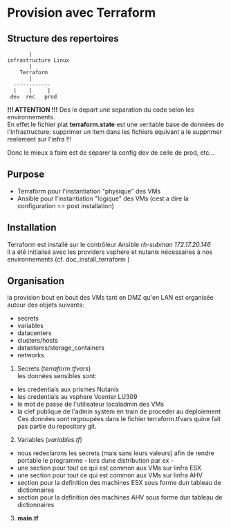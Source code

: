 # Provision avec Terraform  

## Structure des repertoires  
```
       |  
infrastructure Linux  
       |
    Terraform
       |
  ------------
  |    |     |
 dev  rec   prod
```   
**!!! ATTENTION !!!**
Des le depart une separation du code selon les environnements.  
En effet le fichier plat **terraform.state** est une veritable base de données de l'infrastructure: supprimer un item dans les fichiers equivant a le supprimer reelement sur l'infra !!!  

Donc le mieux a faire est de séparer la config dev de celle de prod, etc...  

## Purpose  

* Terraform pour l'instantiation "physique" des VMs  
* Ansible pour l'instantiation "logique" des VMs (cest a dire la configuration == post installation)  

## Installation  

Terraform est installé sur le contrôleur Ansible *rh-subman 172.17.20.146*  
Il a été initialisé avec les providers vsphere et nutanix nécessaires à nos environnements (cf. doc_install_terraform )  

## Organisation  
la provision bout en bout des VMs tant en DMZ qu'en LAN est organisée autour des objets suivants:  

* secrets  
* variables  
* datacenters  
* clusters/hosts    
* datastores/storage_containers  
* networks  

1. Secrets (*terraform.tfvars*)   
les données sensibles sont:  
- les credentials aux prismes Nutanix  
- les credentials au vsphere Vcenter LU309  
- le mot de passe de l'utilisateur localadmin des VMs  
- la clef publique de l'admin system en train de proceder au deploiement  
Ces données sont regroupées dans le fichier terraform.tfvars quine fait pas partie du repository git.  

2. Variables (*variables.tf*)    
* nous redeclarons les secrets (mais sans leurs valeurs) afin de rendre portable le programme - lors dune distribution par ex -  
* une section pour tout ce qui est common aux VMs sur linfra ESX     
* une section pour tout ce qui est common aux VMs sur linfra AHV  
* section pour la definition des machines ESX sous forme dun tableau de dictionnaires    
* section pour la definition des machines AHV sous forme dun tableau de dictionnaires    

3. **main.tf**    
